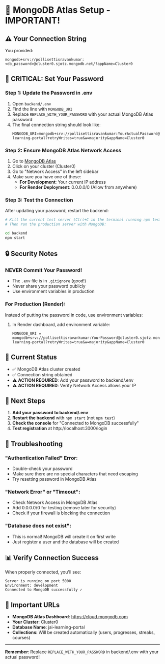 # 🔐 MongoDB Atlas Setup - IMPORTANT!

## ⚠️ Your Connection String

You provided:
```
mongodb+srv://pollisettisravankumar:<db_password>@cluster0.sjotz.mongodb.net/?appName=Cluster0
```

## 🔑 CRITICAL: Set Your Password

### Step 1: Update the Password in .env

1. Open `backend/.env`
2. Find the line with `MONGODB_URI`
3. Replace `REPLACE_WITH_YOUR_PASSWORD` with your actual MongoDB Atlas password
4. The final connection string should look like:
   ```
   MONGODB_URI=mongodb+srv://pollisettisravankumar:YourActualPassword@cluster0.sjotz.mongodb.net/jai-learning-portal?retryWrites=true&w=majority&appName=Cluster0
   ```

### Step 2: Ensure MongoDB Atlas Network Access

1. Go to [MongoDB Atlas](https://cloud.mongodb.com)
2. Click on your cluster (Cluster0)
3. Go to "Network Access" in the left sidebar
4. Make sure you have one of these:
   - **For Development**: Your current IP address
   - **For Render Deployment**: 0.0.0.0/0 (Allow from anywhere)

### Step 3: Test the Connection

After updating your password, restart the backend:

```bash
# Kill the current test server (Ctrl+C in the terminal running npm test)
# Then run the production server with MongoDB:

cd backend
npm start
```

## 🔒 Security Notes

### NEVER Commit Your Password!
- The `.env` file is in `.gitignore` (good!)
- Never share your password publicly
- Use environment variables in production

### For Production (Render):
Instead of putting the password in code, use environment variables:
1. In Render dashboard, add environment variable:
   ```
   MONGODB_URI = mongodb+srv://pollisettisravankumar:YourPassword@cluster0.sjotz.mongodb.net/jai-learning-portal?retryWrites=true&w=majority&appName=Cluster0
   ```

## 📝 Current Status

- ✅ MongoDB Atlas cluster created
- ✅ Connection string obtained
- ⚠️ **ACTION REQUIRED**: Add your password to backend/.env
- ⚠️ **ACTION REQUIRED**: Verify Network Access allows your IP

## 🚀 Next Steps

1. **Add your password to backend/.env**
2. **Restart the backend** with `npm start` (not `npm test`)
3. **Check the console** for "Connected to MongoDB successfully"
4. **Test registration** at http://localhost:3000/login

## 🔧 Troubleshooting

### "Authentication Failed" Error:
- Double-check your password
- Make sure there are no special characters that need escaping
- Try resetting password in MongoDB Atlas

### "Network Error" or "Timeout":
- Check Network Access in MongoDB Atlas
- Add 0.0.0.0/0 for testing (remove later for security)
- Check if your firewall is blocking the connection

### "Database does not exist":
- This is normal! MongoDB will create it on first write
- Just register a user and the database will be created

## 📊 Verify Connection Success

When properly connected, you'll see:
```
Server is running on port 5000
Environment: development
Connected to MongoDB successfully ✓
```

## 🎯 Important URLs

- **MongoDB Atlas Dashboard**: https://cloud.mongodb.com
- **Your Cluster**: Cluster0
- **Database Name**: jai-learning-portal
- **Collections**: Will be created automatically (users, progresses, streaks, courses)

---

**Remember**: Replace `REPLACE_WITH_YOUR_PASSWORD` in backend/.env with your actual password!